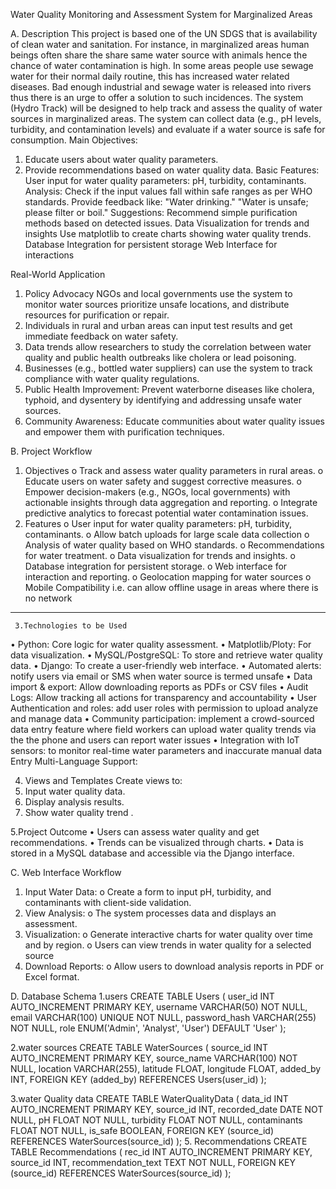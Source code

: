 Water Quality Monitoring and Assessment System for Marginalized Areas

A.	Description
This project is based one of the UN SDGS that is availability of clean water and sanitation. 
For instance, in marginalized areas human beings often share the share same water source with animals hence the chance of water contamination is high. In some areas people use sewage water for their normal daily routine, this has increased water related diseases. Bad enough industrial and sewage water is released into rivers thus there is an urge to offer a solution to such incidences.
 The system (Hydro Track) will be designed to help track and assess the quality of water sources in marginalized areas. 
The system can collect data (e.g., pH levels, turbidity, and contamination levels) and evaluate if a water source is safe for consumption.
  Main Objectives:  
1.	Educate users about water quality parameters.
2.	 Provide recommendations based on water quality data.
 Basic Features: 
User input for water quality parameters: pH, turbidity, contaminants.
Analysis: Check if the input values fall within safe ranges as per WHO standards.
 Provide feedback like: "Water drinking." "Water is unsafe; please filter or boil."
 Suggestions:
 Recommend simple purification methods based on detected issues.
 Data Visualization for trends and insights
 Use matplotlib to create charts showing water quality trends.
 Database Integration for persistent storage
Web Interface for interactions

Real-World Application
1.	Policy Advocacy
          NGOs and local governments use the system to monitor water sources       prioritize unsafe locations, and distribute resources for purification or repair.
2.	 Individuals in rural and urban areas can input test results and get immediate feedback on water safety.
3.	 Data trends allow researchers to study the correlation between water quality and public health outbreaks like cholera or lead poisoning.
4.	 Businesses (e.g., bottled water suppliers) can use the system to track compliance with water quality regulations.
5.	Public Health Improvement: Prevent waterborne diseases like cholera, typhoid, and dysentery by identifying and addressing unsafe water sources.
6.	Community Awareness: Educate communities about water quality issues and empower them with purification techniques.




B. Project Workflow
1.	Objectives
o	Track and assess water quality parameters in rural areas.
o	Educate users on water safety and suggest corrective measures.
o	Empower decision-makers (e.g., NGOs, local governments) with actionable insights through data aggregation and reporting.
o	Integrate predictive analytics to forecast potential water contamination issues.
2.	Features
o	User input for water quality parameters: pH, turbidity, contaminants.
o	Allow batch uploads for large scale data collection
o	Analysis of water quality based on WHO standards.
o	Recommendations for water treatment.
o	Data visualization for trends and insights.
o	Database integration for persistent storage.
o	Web interface for interaction and reporting.
o	Geolocation mapping for water sources
o	Mobile Compatibility i.e. can allow offline usage in areas where there is no network
________________________________________
     3.Technologies to be Used
•	Python: Core logic for water quality assessment.
•	Matplotlib/Ploty: For data visualization.
•	MySQL/PostgreSQL: To store and retrieve water quality data.
•	Django: To create a user-friendly web interface.
•	Automated alerts: notify users via email or SMS when water source is termed unsafe
•	Data import & export: Allow downloading reports as PDFs or CSV files
•	Audit Logs: Allow tracking all actions for transparency and accountability
•	User Authentication and roles: add user roles with permission to upload analyze and manage data
•	Community participation: implement a crowd-sourced data entry feature where field workers can upload water quality trends via the the phone and users can report water issues
•	Integration with IoT sensors: to monitor real-time water parameters and inaccurate manual data 
Entry
Multi-Language Support:


4. Views and Templates
Create views to:
1.	Input water quality data.
2.	Display analysis results.
3.	Show water quality trend
. 

5.Project Outcome
•	Users can assess water quality and get recommendations.
•	Trends can be visualized through charts.
•	Data is stored in a MySQL database and accessible via the Django interface.



C. Web Interface Workflow
1.	Input Water Data:
o	Create a form to input pH, turbidity, and contaminants with client-side validation.
2.	View Analysis:
o	The system processes data and displays an assessment.
3.	Visualization:
o	Generate interactive charts for water quality over time and by region.
o	Users can view trends in water quality for a selected source
4.	Download Reports:
o	Allow users to download analysis reports in PDF or Excel format.










D. Database Schema
1.users
CREATE TABLE Users (
    user_id INT AUTO_INCREMENT PRIMARY KEY,
    username VARCHAR(50) NOT NULL,
    email VARCHAR(100) UNIQUE NOT NULL,
    password_hash VARCHAR(255) NOT NULL,
    role ENUM('Admin', 'Analyst', 'User') DEFAULT 'User'
);

2.water sources
CREATE TABLE WaterSources (
    source_id INT AUTO_INCREMENT PRIMARY KEY,
    source_name VARCHAR(100) NOT NULL,
    location VARCHAR(255),
    latitude FLOAT,
    longitude FLOAT,
    added_by INT,
    FOREIGN KEY (added_by) REFERENCES Users(user_id)
);

3.water Quality data
CREATE TABLE WaterQualityData (
    data_id INT AUTO_INCREMENT PRIMARY KEY,
    source_id INT,
    recorded_date DATE NOT NULL,
    pH FLOAT NOT NULL,
    turbidity FLOAT NOT NULL,
    contaminants FLOAT NOT NULL,
    is_safe BOOLEAN,
    FOREIGN KEY (source_id) REFERENCES WaterSources(source_id)
);
5.	Recommendations
   CREATE TABLE Recommendations (
    rec_id INT AUTO_INCREMENT PRIMARY KEY,
    source_id INT,
    recommendation_text TEXT NOT NULL,
    FOREIGN KEY (source_id) REFERENCES WaterSources(source_id)
);




